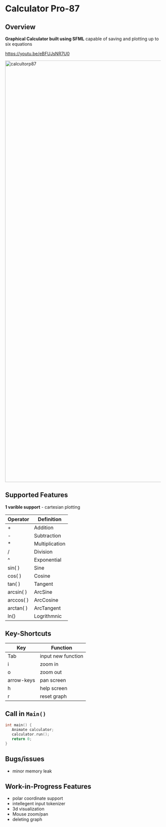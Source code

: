 # Calculator Pro-87

## Overview

**Graphical Calculator built using SFML** capable of saving and plotting up to six equations 

<https://youtu.be/eBFUJsNR7U0>

<img width="1362" alt="calcultorp87" src="https://user-images.githubusercontent.com/37425542/208339046-71674548-66f8-42e9-9285-209fbdfcd929.png">

## Supported Features

**1 varible support** - cartesian plotting 

Operator | Definition 
------------ | -------------
+| Addition
\- | Subtraction 
\* | Multiplication 
/ | Division 
^ | Exponential
sin( ) | Sine 
cos( ) | Cosine 
tan( ) | Tangent 
arcsin( ) | ArcSine 
arccos( ) | ArcCosine 
arctan( ) | ArcTangent
ln() | Logrithmnic

## Key-Shortcuts

Key | Function
------------ | -------------
Tab| input new function
i | zoom in 
o | zoom out
arrow-keys | pan screen
h | help screen
r | reset graph

## Call in `Main()`

```C++
int main() {
   Animate calculator;
   calculator.run();
   return 0;
}
```

## Bugs/issues
- minor memory leak 

## Work-in-Progress Features
- polar coordinate support
- intellegent input tokenizer 
- 3d visualization
- Mouse zoom/pan
- deleting graph


</br></br>
